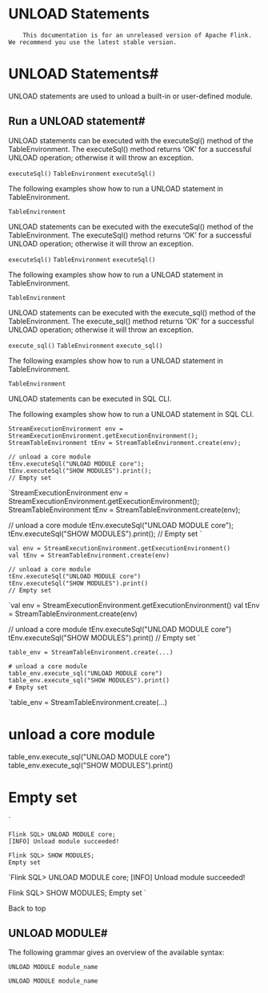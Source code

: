 # UNLOAD Statements


> 
        This documentation is for an unreleased version of Apache Flink. We recommend you use the latest stable version.
    


# UNLOAD Statements#


UNLOAD statements are used to unload a built-in or user-defined module.


## Run a UNLOAD statement#


UNLOAD statements can be executed with the executeSql() method of the TableEnvironment. The executeSql() method returns ‘OK’ for a successful UNLOAD operation; otherwise it will throw an exception.

`executeSql()`
`TableEnvironment`
`executeSql()`

The following examples show how to run a UNLOAD statement in TableEnvironment.

`TableEnvironment`

UNLOAD statements can be executed with the executeSql() method of the TableEnvironment. The executeSql() method returns ‘OK’ for a successful UNLOAD operation; otherwise it will throw an exception.

`executeSql()`
`TableEnvironment`
`executeSql()`

The following examples show how to run a UNLOAD statement in TableEnvironment.

`TableEnvironment`

UNLOAD statements can be executed with the execute_sql() method of the TableEnvironment. The execute_sql() method returns ‘OK’ for a successful UNLOAD operation; otherwise it will throw an exception.

`execute_sql()`
`TableEnvironment`
`execute_sql()`

The following examples show how to run a UNLOAD statement in TableEnvironment.

`TableEnvironment`

UNLOAD statements can be executed in SQL CLI.


The following examples show how to run a UNLOAD statement in SQL CLI.


```
StreamExecutionEnvironment env = StreamExecutionEnvironment.getExecutionEnvironment();
StreamTableEnvironment tEnv = StreamTableEnvironment.create(env);

// unload a core module
tEnv.executeSql("UNLOAD MODULE core");
tEnv.executeSql("SHOW MODULES").print();
// Empty set

```

`StreamExecutionEnvironment env = StreamExecutionEnvironment.getExecutionEnvironment();
StreamTableEnvironment tEnv = StreamTableEnvironment.create(env);

// unload a core module
tEnv.executeSql("UNLOAD MODULE core");
tEnv.executeSql("SHOW MODULES").print();
// Empty set
`

```
val env = StreamExecutionEnvironment.getExecutionEnvironment()
val tEnv = StreamTableEnvironment.create(env)

// unload a core module
tEnv.executeSql("UNLOAD MODULE core")
tEnv.executeSql("SHOW MODULES").print()
// Empty set

```

`val env = StreamExecutionEnvironment.getExecutionEnvironment()
val tEnv = StreamTableEnvironment.create(env)

// unload a core module
tEnv.executeSql("UNLOAD MODULE core")
tEnv.executeSql("SHOW MODULES").print()
// Empty set
`

```
table_env = StreamTableEnvironment.create(...)

# unload a core module
table_env.execute_sql("UNLOAD MODULE core")
table_env.execute_sql("SHOW MODULES").print()
# Empty set

```

`table_env = StreamTableEnvironment.create(...)

# unload a core module
table_env.execute_sql("UNLOAD MODULE core")
table_env.execute_sql("SHOW MODULES").print()
# Empty set
`

```
Flink SQL> UNLOAD MODULE core;
[INFO] Unload module succeeded!

Flink SQL> SHOW MODULES;
Empty set

```

`Flink SQL> UNLOAD MODULE core;
[INFO] Unload module succeeded!

Flink SQL> SHOW MODULES;
Empty set
`

 Back to top


## UNLOAD MODULE#


The following grammar gives an overview of the available syntax:


```
UNLOAD MODULE module_name

```

`UNLOAD MODULE module_name
`